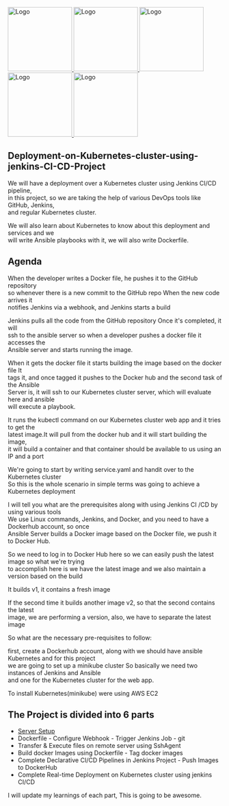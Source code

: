 <a href="https://github.com/Krishnamohan-Yerrabilli/Deployment-on-K8s-cluster-using-jenkins-CI-CD">
  <img src="https://www.dmuth.org/wp-content/uploads/2019/03/docker-logo.png" alt="Logo" width="150" height="150">
  <img src="https://cdn-icons-png.flaticon.com/512/25/25231.png" alt="Logo" width="150" height="150">
  <img src="https://upload.wikimedia.org/wikipedia/commons/thumb/e/e9/Jenkins_logo.svg/1200px-Jenkins_logo.svg.png" alt="Logo" width="150" height="150">
  <img src="https://upload.wikimedia.org/wikipedia/commons/thumb/2/24/Ansible_logo.svg/1664px-Ansible_logo.svg.png" alt="Logo" width="150" height="150">
  <img src="https://upload.wikimedia.org/wikipedia/commons/thumb/3/39/Kubernetes_logo_without_workmark.svg/1200px-Kubernetes_logo_without_workmark.svg.png" alt="Logo" width="150" height="150">
</a>

<br>

## Deployment-on-Kubernetes-cluster-using-jenkins-CI-CD-Project

We will have a deployment over a Kubernetes cluster using Jenkins CI/CD pipeline,  <br>
in this project, so we are taking the help of various DevOps tools like GitHub, Jenkins,  <br>
and regular Kubernetes cluster.

We will also learn about Kubernetes to know about this deployment and services and we  <br>
will write Ansible playbooks with it, we will also write Dockerfile.

## Agenda 

When the developer writes a Docker file, he pushes it to the GitHub repository  <br>
so whenever there is a new commit to the GitHub repo When the new code arrives it  <br>
notifies Jenkins via a webhook, and Jenkins starts a build

Jenkins pulls all the code from the GitHub repository Once it's completed, it will <br>
ssh to the ansible server so when a developer pushes a docker file it accesses the  <br>
Ansible server and starts running the image.

When it gets the docker file it starts building the image based on the docker file It  <br>
tags it, and once tagged it pushes to the Docker hub and the second task of the Ansible  <br>
Server is, it will ssh to our Kubernetes cluster server, which will evaluate here and ansible  <br>
will execute a playbook.

It runs the kubectl command on our Kubernetes cluster web app and it tries to get the  <br>
latest image.It will pull from the docker hub and it will start building the image,   <br>
it will build a container and that container should be available to us using an IP and a port

We're going to start by writing service.yaml and handit over to the Kubernetes cluster <br>
So this is the whole scenario in simple terms was going to achieve a Kubernetes deployment

I will tell you what are the prerequisites along with using Jenkins CI /CD by using various tools  <br>
We use Linux commands, Jenkins, and Docker, and you need to have a Dockerhub account, so once  <br>
Ansible Server builds a Docker image based on the Docker file, we push it to Docker Hub.

So we need to log in to Docker Hub here so we can easily push the latest image so what we're trying  <br>
to accomplish here is we have the latest image and we also maintain a version based on the build

It builds v1, it contains a fresh image

If the second time it builds another image v2, so that the second contains the latest  <br>
image, we are performing a version, also, we have to separate the latest image

So what are the necessary pre-requisites to follow:

first, create a Dockerhub account, along with we should have ansible Kubernetes and for this project  <br>
we are going to set up a minikube cluster So basically we need two instances of Jenkins and Ansible  <br>
and one for the Kubernetes cluster for the web app.

To install Kubernetes(minikube) were using AWS EC2


## The Project is divided into 6 parts

- [Server Setup](https://github.com/Krishnamohan-Yerrabilli/Deployment-on-K8s-cluster-using-jenkins-CI-CD/tree/main/Server%20Setup) 
- Dockerfile - Configure Webhook - Trigger Jenkins Job - git 
- Transfer & Execute files on remote server using SshAgent
- Build docker Images using Dockerfile - Tag docker images
- Complete Declarative CI/CD Pipelines in Jenkins Project - Push Images to DockerHub
- Complete Real-time Deployment on Kubernetes cluster using jenkins CI/CD
  
I will update my learnings of each part, This is going to be awesome. 
